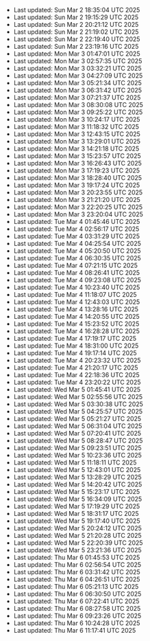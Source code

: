 
- Last updated: Sun Mar  2 18:35:04 UTC 2025
- Last updated: Sun Mar  2 19:15:29 UTC 2025
- Last updated: Sun Mar  2 20:21:12 UTC 2025
- Last updated: Sun Mar  2 21:19:02 UTC 2025
- Last updated: Sun Mar  2 22:19:40 UTC 2025
- Last updated: Sun Mar  2 23:19:16 UTC 2025
- Last updated: Mon Mar  3 01:47:01 UTC 2025
- Last updated: Mon Mar  3 02:57:35 UTC 2025
- Last updated: Mon Mar  3 03:32:21 UTC 2025
- Last updated: Mon Mar  3 04:27:09 UTC 2025
- Last updated: Mon Mar  3 05:21:34 UTC 2025
- Last updated: Mon Mar  3 06:31:42 UTC 2025
- Last updated: Mon Mar  3 07:21:37 UTC 2025
- Last updated: Mon Mar  3 08:30:08 UTC 2025
- Last updated: Mon Mar  3 09:25:22 UTC 2025
- Last updated: Mon Mar  3 10:24:17 UTC 2025
- Last updated: Mon Mar  3 11:18:32 UTC 2025
- Last updated: Mon Mar  3 12:43:15 UTC 2025
- Last updated: Mon Mar  3 13:29:01 UTC 2025
- Last updated: Mon Mar  3 14:21:18 UTC 2025
- Last updated: Mon Mar  3 15:23:57 UTC 2025
- Last updated: Mon Mar  3 16:26:43 UTC 2025
- Last updated: Mon Mar  3 17:19:23 UTC 2025
- Last updated: Mon Mar  3 18:28:40 UTC 2025
- Last updated: Mon Mar  3 19:17:24 UTC 2025
- Last updated: Mon Mar  3 20:23:55 UTC 2025
- Last updated: Mon Mar  3 21:21:20 UTC 2025
- Last updated: Mon Mar  3 22:20:25 UTC 2025
- Last updated: Mon Mar  3 23:20:04 UTC 2025
- Last updated: Tue Mar  4 01:45:46 UTC 2025
- Last updated: Tue Mar  4 02:56:17 UTC 2025
- Last updated: Tue Mar  4 03:31:29 UTC 2025
- Last updated: Tue Mar  4 04:25:54 UTC 2025
- Last updated: Tue Mar  4 05:20:50 UTC 2025
- Last updated: Tue Mar  4 06:30:35 UTC 2025
- Last updated: Tue Mar  4 07:21:15 UTC 2025
- Last updated: Tue Mar  4 08:26:41 UTC 2025
- Last updated: Tue Mar  4 09:23:08 UTC 2025
- Last updated: Tue Mar  4 10:23:40 UTC 2025
- Last updated: Tue Mar  4 11:18:07 UTC 2025
- Last updated: Tue Mar  4 12:43:03 UTC 2025
- Last updated: Tue Mar  4 13:28:16 UTC 2025
- Last updated: Tue Mar  4 14:20:55 UTC 2025
- Last updated: Tue Mar  4 15:23:52 UTC 2025
- Last updated: Tue Mar  4 16:28:28 UTC 2025
- Last updated: Tue Mar  4 17:19:17 UTC 2025
- Last updated: Tue Mar  4 18:31:00 UTC 2025
- Last updated: Tue Mar  4 19:17:14 UTC 2025
- Last updated: Tue Mar  4 20:23:32 UTC 2025
- Last updated: Tue Mar  4 21:20:17 UTC 2025
- Last updated: Tue Mar  4 22:18:36 UTC 2025
- Last updated: Tue Mar  4 23:20:22 UTC 2025
- Last updated: Wed Mar  5 01:45:41 UTC 2025
- Last updated: Wed Mar  5 02:55:56 UTC 2025
- Last updated: Wed Mar  5 03:30:38 UTC 2025
- Last updated: Wed Mar  5 04:25:57 UTC 2025
- Last updated: Wed Mar  5 05:21:27 UTC 2025
- Last updated: Wed Mar  5 06:31:04 UTC 2025
- Last updated: Wed Mar  5 07:20:41 UTC 2025
- Last updated: Wed Mar  5 08:28:47 UTC 2025
- Last updated: Wed Mar  5 09:23:51 UTC 2025
- Last updated: Wed Mar  5 10:23:36 UTC 2025
- Last updated: Wed Mar  5 11:18:11 UTC 2025
- Last updated: Wed Mar  5 12:43:01 UTC 2025
- Last updated: Wed Mar  5 13:28:29 UTC 2025
- Last updated: Wed Mar  5 14:20:42 UTC 2025
- Last updated: Wed Mar  5 15:23:17 UTC 2025
- Last updated: Wed Mar  5 16:34:09 UTC 2025
- Last updated: Wed Mar  5 17:19:29 UTC 2025
- Last updated: Wed Mar  5 18:31:17 UTC 2025
- Last updated: Wed Mar  5 19:17:40 UTC 2025
- Last updated: Wed Mar  5 20:24:12 UTC 2025
- Last updated: Wed Mar  5 21:20:28 UTC 2025
- Last updated: Wed Mar  5 22:20:39 UTC 2025
- Last updated: Wed Mar  5 23:21:36 UTC 2025
- Last updated: Thu Mar  6 01:45:53 UTC 2025
- Last updated: Thu Mar  6 02:56:54 UTC 2025
- Last updated: Thu Mar  6 03:31:42 UTC 2025
- Last updated: Thu Mar  6 04:26:51 UTC 2025
- Last updated: Thu Mar  6 05:21:13 UTC 2025
- Last updated: Thu Mar  6 06:30:50 UTC 2025
- Last updated: Thu Mar  6 07:22:41 UTC 2025
- Last updated: Thu Mar  6 08:27:58 UTC 2025
- Last updated: Thu Mar  6 09:23:26 UTC 2025
- Last updated: Thu Mar  6 10:24:28 UTC 2025
- Last updated: Thu Mar  6 11:17:41 UTC 2025
